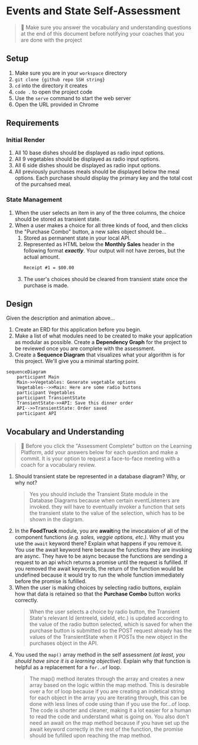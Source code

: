 # Events and State Self-Assessment

> 🧨 Make sure you answer the vocabulary and understanding questions at the end of this document before notifying your coaches that you are done with the project

## Setup

1. Make sure you are in your `workspace` directory
1. `git clone {github repo SSH string}`
1. `cd` into the directory it creates
1. `code .` to open the project code
1. Use the `serve` command to start the web server
1. Open the URL provided in Chrome

## Requirements

### Initial Render

1. All 10 base dishes should be displayed as radio input options.
1. All 9 vegetables should be displayed as radio input options.
1. All 6 side dishes should be displayed as radio input options.
1. All previously purchases meals should be displayed below the meal options. Each purchase should display the primary key and the total cost of the purcahsed meal.

### State Management

1. When the user selects an item in any of the three columns, the choice should be stored as transient state.
1. When a user makes a choice for all three kinds of food, and then clicks the "Purchase Combo" button, a new sales object should be...
    1. Stored as permanent state in your local API.
    1. Represented as HTML below the **Monthly Sales** header in the following format **_exactly_**. Your output will not have zeroes, but the actual amount.
        ```html
        Receipt #1 = $00.00
        ```
   1. The user's choices should be cleared from transient state once the purchase is made.

## Design

Given the description and animation above...

1. Create an ERD for this application before you begin.
1. Make a list of what modules need to be created to make your application as modular as possible. Create a **Dependency Graph** for the project to be reviewed once you are complete with the assessment.
1. Create a **Sequence Diagram** that visualizes what your algorithm is for this project. We'll give you a minimal starting point.

```mermaid
sequenceDiagram
    participant Main
    Main->>Vegetables: Generate vegetable options
    Vegetables-->>Main: Here are some radio buttons
    participant Vegetables
    participant TransientState
    TransientState->>API: Save this dinner order
    API-->>TransientState: Order saved
    participant API
```

## Vocabulary and Understanding

> 🧨 Before you click the "Assessment Complete" button on the Learning Platform, add your answers below for each question and make a commit. It is your option to request a face-to-face meeting with a coach for a vocabulary review.

1. Should transient state be represented in a database diagram? Why, or why not?
   > Yes you should include the Transient State module in the Database Diagrams because when certain eventListeners are invoked. they will have to eventually invoker a function that sets the transient state to the value of the selection, which has to be shown in the diagram.
2. In the **FoodTruck** module, you are **await**ing the invocataion of all of the component functions _(e.g. sales, veggie options, etc.)_. Why must you use the `await` keyword there? Explain what happens if you remove it.
   You use the await keyword here because the functions they are invoking are async. They have to be async because the functions are sending a request to an api which returns a promise until the request is fufilled. If you removed the await keywords, the return of the function would be undefined because it would try to run the whole function immediately before the promise is fufilled.
3. When the user is making choices by selecting radio buttons, explain how that data is retained so that the **Purchase Combo** button works correctly.
   > When the user selects a choice by radio button, the Transient State's relevant Id (entreeId, sideId, etc.) is updated according to the value of the radio button selected, which is saved for when the purchase button is submitted so the POST request already has the values of the TransientState when it POSTs the new object in the purchases object in the API.
4. You used the `map()` array method in the self assessment _(at least, you should have since it is a learning objective)_. Explain why that function is helpful as a replacement for a `for..of` loop.
   > The map() method iterates through the array and creates a new array based on the logic within the map method. This is desirable over a for of loop because if you are creating an indetical string for each object in the array you are iterating through, this can be done with less lines of code using than if you use the for...of loop. The code is shorter and cleaner, making it a lot easier for a human to read the code and understand what is going on. You also don't need an await on the map method because if you have set up the await keyword correctly in the rest of the function, the promise should be fufilled upon reaching the map method.
